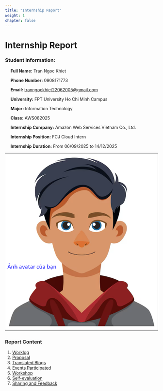 ```yaml
---
title: "Internship Report"
weight: 1
chapter: false
---
```


    
# Internship Report



### Student Information:
&emsp; **Full Name:** Tran Ngoc Khiet

&emsp; **Phone Number:** 0908171773 

&emsp; **Email:** tranngockhiet22062005@gmail.com

&emsp; **University:** FPT University Ho Chi Minh Campus

&emsp; **Major:** Information Technology

&emsp; **Class:** AWS082025

&emsp; **Internship Company:** Amazon Web Services Vietnam Co., Ltd.

&emsp; **Internship Position:** FCJ Cloud Intern

&emsp; **Internship Duration:** From 06/09/2025 to 14/12/2025

![Your profile picture](/images/avatar.png)

### Report Content

1.  [Worklog](1-Worklog/)
2.  [Proposal](2-Proposal/)
3.  [Translated Blogs](3-BlogsTranslated/)
4.  [Events Participated](4-EventParticipated/)
5.  [Workshop](5-Workshop/)
6.  [Self-evaluation](6-Self-evaluation/)
7.  [Sharing and Feedback](7-Feedback/)
